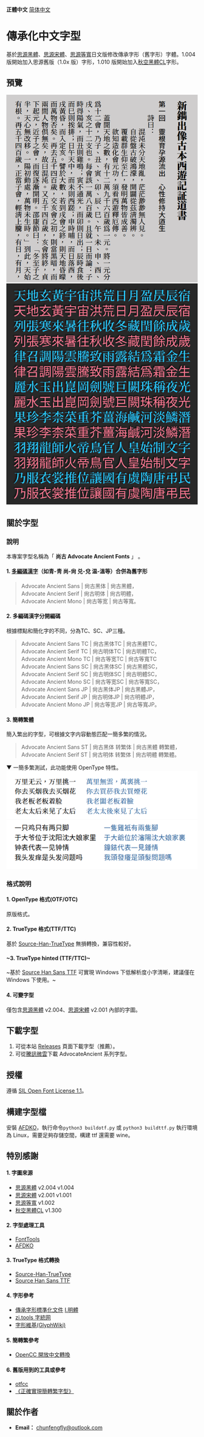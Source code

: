 **正體中文** [简体中文](./README-SC.md#传承化中文字体)

# 傳承化中文字型
基於[思源黑體](https://github.com/adobe-fonts/source-han-sans)、[思源宋體](https://github.com/adobe-fonts/source-han-serif)、[思源等寬](https://github.com/adobe-fonts/source-han-mono)日文版修改傳承字形（舊字形）字體。1.004 版開始加入思源舊版（1.0x 版）字形，1.010 版開始加入[秋空󠄁黑體CL](https://github.com/ChiuMing-Neko/ChiuKongGothic)字形。

## 預覽
![image](./pictures/Pic0001.png)  
![image](./pictures/Pic0002.jpg)  
## 關於字型
### 說明
本專案字型名稱為「 **尚古 Advocate Ancient Fonts** 」 。
#### 1. [多編碼漢字](./main/configs/mulcodechar.dt)（如青-靑 尚-尙 兑-兌 温-溫等）合併為舊字形
> Advocate Ancient Sans | 尙古黑体 | 尙古黑體，<br />
> Advocate Ancient Serif | 尙古明体 | 尙古明體，<br />
> Advocate Ancient Mono | 尙古等宽 | 尙古等寬。<br />
#### 2. 多編碼漢字分開編碼
根據標點和簡化字的不同，分為TC、SC、JP三種。<br />
> Advocate Ancient Sans TC | 尙古黑体TC | 尙古黑體TC，<br />
> Advocate Ancient Serif TC | 尙古明体TC | 尙古明體TC，<br />
> Advocate Ancient Mono TC | 尙古等宽TC | 尙古等寬TC<br />
> Advocate Ancient Sans SC | 尙古黑体SC | 尙古黑體SC，<br />
> Advocate Ancient Serif SC | 尙古明体SC | 尙古明體SC，<br />
> Advocate Ancient Mono SC | 尙古等宽SC | 尙古等寬SC，<br />
> Advocate Ancient Sans JP | 尙古黑体JP | 尙古黑體JP，<br />
> Advocate Ancient Serif JP | 尙古明体JP | 尙古明體JP，<br />
> Advocate Ancient Mono JP | 尙古等宽JP | 尙古等寬JP。<br />
#### 3. 簡轉繁體
簡入繁出的字型，可根據文字内容動態匹配一簡多繁的情況。
> Advocate Ancient Sans ST | 尙古黑体 转繁体 | 尙古黑體 轉繁體，<br />
> Advocate Ancient Serif ST | 尙古明体 转繁体 | 尙古明體 轉繁體。<br />

▼ 一簡多繁測試，此功能使用 OpenType 特性。<br />
![image](./pictures/FANTI1.png)  
![image](./pictures/FANTI2.png)  
### 格式說明
#### 1. OpenType 格式(OTF/OTC)
原版格式。
#### 2. TrueType 格式(TTF/TTC)
基於 [Source-Han-TrueType](https://github.com/Pal3love/Source-Han-TrueType) 無損轉換，兼容性較好。
#### ~3. TrueType hinted (TTF/TTC)~
~基於 [Source Han Sans TTF](https://github.com/be5invis/source-han-sans-ttf) 可實現 Windows 下低解析度小字清晰，建議僅在 Windows 下使用。~
#### 4. 可變字型
僅包含[思源黑體](https://github.com/adobe-fonts/source-han-sans) v2.004、[思源宋體](https://github.com/adobe-fonts/source-han-serif) v2.001 內部的字圖。
## 下載字型
1. 可從本站 [Releases](https://github.com/GuiWonder/SourceHanToClassic/releases) 頁面下載字型（推薦）。
2. 可從[騰訊微雲](https://share.weiyun.com/VEoOc5xK)下載 AdvocateAncient 系列字型。
## 授權
遵循 [SIL Open Font License 1.1](./LICENSE.txt)。
## 構建字型檔

安裝 [AFDKO](https://github.com/adobe-type-tools/afdko/)，執行命令`python3 buildotf.py` 或 `python3 buildttf.py`  執行環境為 Linux，需要足夠存儲空間，構建 ttf 還需要 wine。

## 特別感謝
#### 1. 字圖來源
- [思源黑體](https://github.com/adobe-fonts/source-han-sans) v2.004 v1.004
- [思源宋體](https://github.com/adobe-fonts/source-han-serif) v2.001 v1.001
- [思源等寬](https://github.com/adobe-fonts/source-han-mono) v1.002
- [秋空󠄁黑體CL](https://github.com/ChiuMing-Neko/ChiuKongGothic) v1.300
#### 2. 字型處理工具
- [FontTools](https://github.com/fonttools/fonttools)
- [AFDKO](https://github.com/adobe-type-tools/afdko/)
#### 3. TrueType 格式轉換
- [Source-Han-TrueType](https://github.com/Pal3love/Source-Han-TrueType)
- [Source Han Sans TTF](https://github.com/be5invis/source-han-sans-ttf)
#### 4. 字形參考
- [傳承字形標準化文件](https://github.com/ichitenfont/inheritedglyphs) [I.明體](https://github.com/ichitenfont/I.Ming)
- [zi.tools 字統网](https://zi.tools/)
- [字形維基(GlyphWiki)](https://glyphwiki.org/)
#### 5. 簡轉繁參考
- [OpenCC 開放中文轉換](https://github.com/BYVoid/OpenCC)
#### 6. 舊版用到的工具或參考
- [otfcc](https://github.com/caryll/otfcc)
- [《正確實現簡轉繁字型》](https://ayaka.shn.hk/s2tfont/hant/)
## 關於作者
- **Email：** chunfengfly@outlook.com
